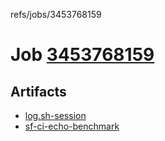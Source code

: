 refs/jobs/3453768159

# Job [3453768159](https://github.com/rokmoln/support-firecloud/runs/3453768159?check_suite_focus=true)

## Artifacts

* [log.sh-session](log.sh-session)
* [sf-ci-echo-benchmark](sf-ci-echo-benchmark)

